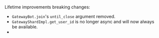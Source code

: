 Lifetime improvements breaking changes:
- `GatewayBot.join`'s `until_close` argument removed.
- `GatewayShardImpl.get_user_id` is no longer async and will now always be available.
- 
